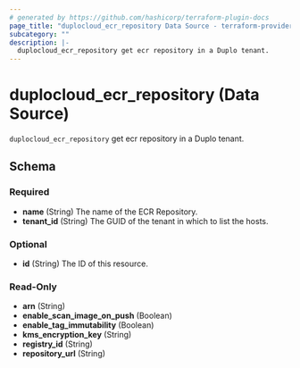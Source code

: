 ```yaml
---
# generated by https://github.com/hashicorp/terraform-plugin-docs
page_title: "duplocloud_ecr_repository Data Source - terraform-provider-duplocloud"
subcategory: ""
description: |-
  duplocloud_ecr_repository get ecr repository in a Duplo tenant.
---
```


# duplocloud_ecr_repository (Data Source)

`duplocloud_ecr_repository` get ecr repository in a Duplo tenant.



<!-- schema generated by tfplugindocs -->
## Schema

### Required

- **name** (String) The name of the ECR Repository.
- **tenant_id** (String) The GUID of the tenant in which to list the hosts.

### Optional

- **id** (String) The ID of this resource.

### Read-Only

- **arn** (String)
- **enable_scan_image_on_push** (Boolean)
- **enable_tag_immutability** (Boolean)
- **kms_encryption_key** (String)
- **registry_id** (String)
- **repository_url** (String)


